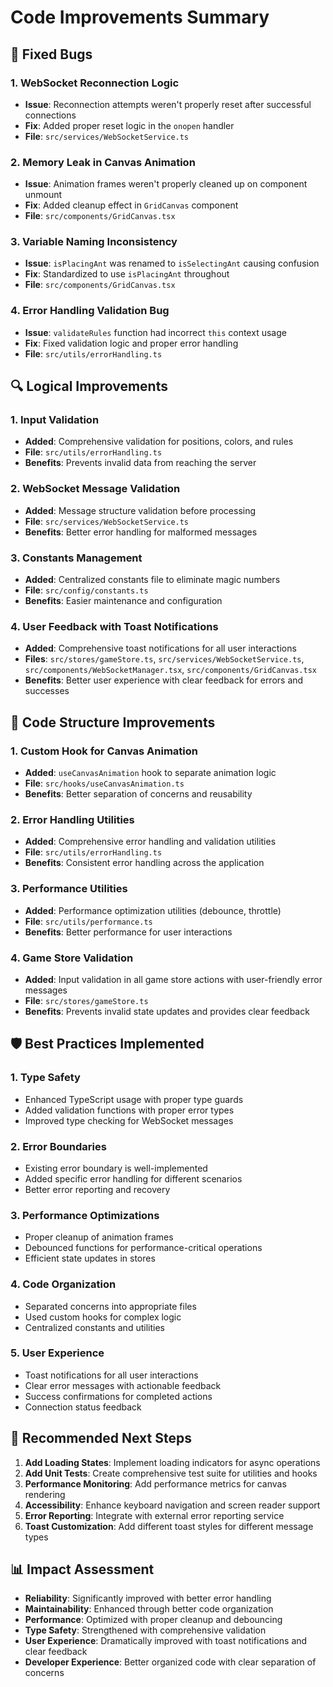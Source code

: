 # Code Improvements Summary

## 🐛 Fixed Bugs

### 1. WebSocket Reconnection Logic
- **Issue**: Reconnection attempts weren't properly reset after successful connections
- **Fix**: Added proper reset logic in the `onopen` handler
- **File**: `src/services/WebSocketService.ts`

### 2. Memory Leak in Canvas Animation
- **Issue**: Animation frames weren't properly cleaned up on component unmount
- **Fix**: Added cleanup effect in `GridCanvas` component
- **File**: `src/components/GridCanvas.tsx`

### 3. Variable Naming Inconsistency
- **Issue**: `isPlacingAnt` was renamed to `isSelectingAnt` causing confusion
- **Fix**: Standardized to use `isPlacingAnt` throughout
- **File**: `src/components/GridCanvas.tsx`

### 4. Error Handling Validation Bug
- **Issue**: `validateRules` function had incorrect `this` context usage
- **Fix**: Fixed validation logic and proper error handling
- **File**: `src/utils/errorHandling.ts`

## 🔍 Logical Improvements

### 1. Input Validation
- **Added**: Comprehensive validation for positions, colors, and rules
- **File**: `src/utils/errorHandling.ts`
- **Benefits**: Prevents invalid data from reaching the server

### 2. WebSocket Message Validation
- **Added**: Message structure validation before processing
- **File**: `src/services/WebSocketService.ts`
- **Benefits**: Better error handling for malformed messages

### 3. Constants Management
- **Added**: Centralized constants file to eliminate magic numbers
- **File**: `src/config/constants.ts`
- **Benefits**: Easier maintenance and configuration

### 4. User Feedback with Toast Notifications
- **Added**: Comprehensive toast notifications for all user interactions
- **Files**: `src/stores/gameStore.ts`, `src/services/WebSocketService.ts`, `src/components/WebSocketManager.tsx`, `src/components/GridCanvas.tsx`
- **Benefits**: Better user experience with clear feedback for errors and successes

## 📝 Code Structure Improvements

### 1. Custom Hook for Canvas Animation
- **Added**: `useCanvasAnimation` hook to separate animation logic
- **File**: `src/hooks/useCanvasAnimation.ts`
- **Benefits**: Better separation of concerns and reusability

### 2. Error Handling Utilities
- **Added**: Comprehensive error handling and validation utilities
- **File**: `src/utils/errorHandling.ts`
- **Benefits**: Consistent error handling across the application

### 3. Performance Utilities
- **Added**: Performance optimization utilities (debounce, throttle)
- **File**: `src/utils/performance.ts`
- **Benefits**: Better performance for user interactions

### 4. Game Store Validation
- **Added**: Input validation in all game store actions with user-friendly error messages
- **File**: `src/stores/gameStore.ts`
- **Benefits**: Prevents invalid state updates and provides clear feedback

## 🛡️ Best Practices Implemented

### 1. Type Safety
- Enhanced TypeScript usage with proper type guards
- Added validation functions with proper error types
- Improved type checking for WebSocket messages

### 2. Error Boundaries
- Existing error boundary is well-implemented
- Added specific error handling for different scenarios
- Better error reporting and recovery

### 3. Performance Optimizations
- Proper cleanup of animation frames
- Debounced functions for performance-critical operations
- Efficient state updates in stores

### 4. Code Organization
- Separated concerns into appropriate files
- Used custom hooks for complex logic
- Centralized constants and utilities

### 5. User Experience
- Toast notifications for all user interactions
- Clear error messages with actionable feedback
- Success confirmations for completed actions
- Connection status feedback

## 🚀 Recommended Next Steps

1. **Add Loading States**: Implement loading indicators for async operations
2. **Add Unit Tests**: Create comprehensive test suite for utilities and hooks
3. **Performance Monitoring**: Add performance metrics for canvas rendering
4. **Accessibility**: Enhance keyboard navigation and screen reader support
5. **Error Reporting**: Integrate with external error reporting service
6. **Toast Customization**: Add different toast styles for different message types

## 📊 Impact Assessment

- **Reliability**: Significantly improved with better error handling
- **Maintainability**: Enhanced through better code organization
- **Performance**: Optimized with proper cleanup and debouncing
- **Type Safety**: Strengthened with comprehensive validation
- **User Experience**: Dramatically improved with toast notifications and clear feedback
- **Developer Experience**: Better organized code with clear separation of concerns 